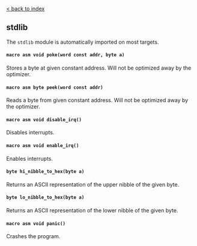 [< back to index](../doc_index.md)

## stdlib

The `stdlib` module is automatically imported on most targets.

#### `macro asm void poke(word const addr, byte a)`

Stores a byte at given constant address. Will not be optimized away by the optimizer.

#### `macro asm byte peek(word const addr)`

Reads a byte from given constant address. Will not be optimized away by the optimizer.

#### `macro asm void disable_irq()`

Disables interrupts.

#### `macro asm void enable_irq()`

Enables interrupts.

#### `byte hi_nibble_to_hex(byte a)`

Returns an ASCII representation of the upper nibble of the given byte.

#### `byte lo_nibble_to_hex(byte a)`

Returns an ASCII representation of the lower nibble of the given byte.

#### `macro asm void panic()`

Crashes the program.
